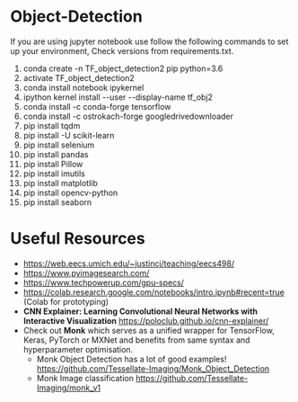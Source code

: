 # Object-Detection

If you are using jupyter notebook use follow the following commands to set up your environment, Check versions from requirements.txt.

1. conda create -n TF_object_detection2 pip python=3.6
2. activate TF_object_detection2
3. conda install notebook ipykernel
4. ipython kernel install --user --display-name tf_obj2
5. conda install -c conda-forge tensorflow
6. conda install -c ostrokach-forge googledrivedownloader 
7. pip install tqdm
8. pip install -U scikit-learn
9. pip install selenium
10. pip install pandas
11. pip install Pillow
12. pip install imutils
13. pip install matplotlib
14. pip install opencv-python
15. pip install seaborn

# Useful Resources

* https://web.eecs.umich.edu/~justincj/teaching/eecs498/
* https://www.pyimagesearch.com/
* https://www.techpowerup.com/gpu-specs/
* https://colab.research.google.com/notebooks/intro.ipynb#recent=true (Colab for prototyping)
* **CNN Explainer: Learning Convolutional Neural Networks with Interactive Visualization** https://poloclub.github.io/cnn-explainer/
* Check out **Monk** which serves as a unified wrapper for TensorFlow, Keras, PyTorch or MXNet and benefits from same syntax and hyperparameter optimisation.
  * Monk Object Detection has a lot of good examples! https://github.com/Tessellate-Imaging/Monk_Object_Detection
  * Monk Image classification https://github.com/Tessellate-Imaging/monk_v1
  
